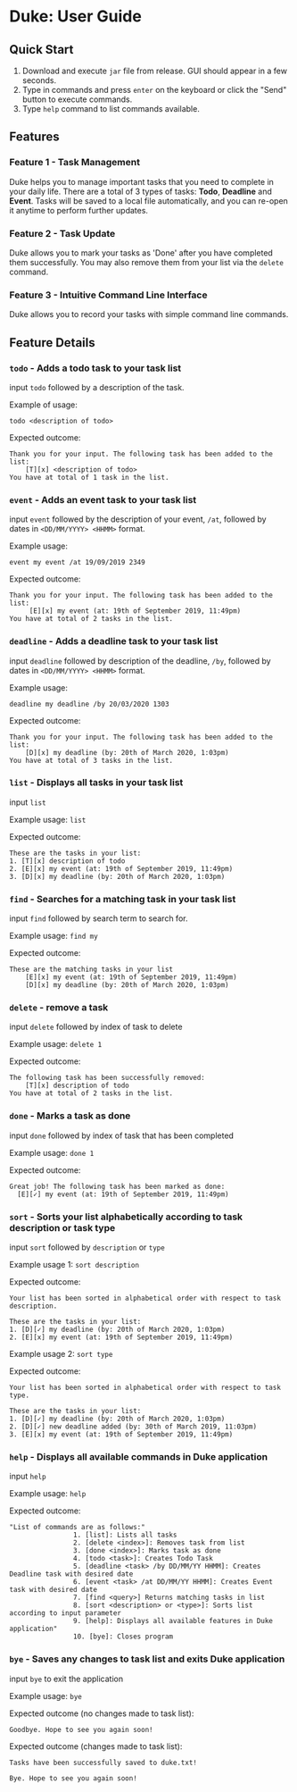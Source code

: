 # Duke: User Guide
## Quick Start
1. Download  and execute `jar` file from release. GUI should appear in a few seconds.
2. Type in commands and press `enter` on the keyboard or click the "Send" button to execute commands.
3. Type `help` command to list commands available.

## Features 

### Feature 1 - Task Management
Duke helps you to manage important tasks that you need to complete in your daily life. 
There are a total of 3 types of tasks: **Todo**, **Deadline** and **Event**. Tasks will be saved to a local file 
automatically, and you can re-open it anytime to perform further updates.

### Feature 2 - Task Update
Duke allows you to mark your tasks as 'Done' after you have completed them successfully.
You may also remove them from your list via the `delete` command.

### Feature 3 - Intuitive Command Line Interface
Duke allows you to record your tasks with simple command line commands.

## Feature Details

### `todo` - Adds a todo task to your task list

input `todo` followed by a description of the task.

Example of usage: 

`todo <description of todo>`

Expected outcome:

```
Thank you for your input. The following task has been added to the list:
    [T][x] <description of todo>
You have at total of 1 task in the list.
```

### `event` - Adds an event task to your task list

input `event` followed by the description of your event, `/at`, followed by  
dates in `<DD/MM/YYYY> <HHMM>` format.

Example usage:

`event my event /at 19/09/2019 2349 `

Expected outcome:

```
Thank you for your input. The following task has been added to the list:
     [E][x] my event (at: 19th of September 2019, 11:49pm)
You have at total of 2 tasks in the list.
```

### `deadline` - Adds a deadline task to your task list

input `deadline` followed by description of the deadline, `/by`, followed by 
dates in `<DD/MM/YYYY> <HHMM>` format.

Example usage:

`deadline my deadline /by 20/03/2020 1303`

Expected outcome:

```
Thank you for your input. The following task has been added to the list:
    [D][x] my deadline (by: 20th of March 2020, 1:03pm)
You have at total of 3 tasks in the list.
```

### `list` - Displays all tasks in your task list

input `list`

Example usage:
`list`

Expected outcome:
```
These are the tasks in your list:
1. [T][x] description of todo
2. [E][x] my event (at: 19th of September 2019, 11:49pm)
3. [D][x] my deadline (by: 20th of March 2020, 1:03pm)
```

### `find` - Searches for a matching task in your task list

input `find` followed by search term to search for.

Example usage:
`find my`

Expected outcome:
```
These are the matching tasks in your list
	[E][x] my event (at: 19th of September 2019, 11:49pm)
	[D][x] my deadline (by: 20th of March 2020, 1:03pm)
```

### `delete` - remove a task

input `delete` followed by index of task to delete

Example usage:
`delete 1`

Expected outcome:
```
The following task has been successfully removed:
	[T][x] description of todo
You have at total of 2 tasks in the list.
```

### `done` - Marks a task as done

input `done` followed by index of task that has been completed

Example usage:
`done 1`

Expected outcome:
```
Great job! The following task has been marked as done:
  [E][✓] my event (at: 19th of September 2019, 11:49pm)
```
### `sort` - Sorts your list alphabetically according to task description or task type

input `sort` followed by `description` or `type`

Example usage 1:
`sort description`

Expected outcome:
```
Your list has been sorted in alphabetical order with respect to task description.

These are the tasks in your list:
1. [D][✓] my deadline (by: 20th of March 2020, 1:03pm)
2. [E][x] my event (at: 19th of September 2019, 11:49pm)
```

Example usage 2:
`sort type`

Expected outcome:
```
Your list has been sorted in alphabetical order with respect to task type.

These are the tasks in your list:
1. [D][✓] my deadline (by: 20th of March 2020, 1:03pm)
2. [D][✓] new deadline added (by: 30th of March 2019, 11:03pm)
3. [E][x] my event (at: 19th of September 2019, 11:49pm)
```

### `help` - Displays all available commands in Duke application

input `help`

Example usage:
`help`

Expected outcome:
```
"List of commands are as follows:"
                1. [list]: Lists all tasks
                2. [delete <index>]: Removes task from list
                3. [done <index>]: Marks task as done
                4. [todo <task>]: Creates Todo Task
                5. [deadline <task> /by DD/MM/YY HHMM]: Creates Deadline task with desired date
                6. [event <task> /at DD/MM/YY HHMM]: Creates Event task with desired date
                7. [find <query>] Returns matching tasks in list
                8. [sort <description> or <type>]: Sorts list   according to input parameter
                9. [help]: Displays all available features in Duke   application"
                10. [bye]: Closes program
```

### `bye` - Saves any changes to task list and exits Duke application

input `bye` to exit the application

Example usage:
`bye`

Expected outcome (no changes made to task list):
```
Goodbye. Hope to see you again soon!
```
Expected outcome (changes made to task list):
```
Tasks have been successfully saved to duke.txt!

Bye. Hope to see you again soon!
```